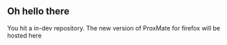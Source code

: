 ## Oh hello there

You hit a in-dev repository. The new version of ProxMate for firefox will be hosted here
